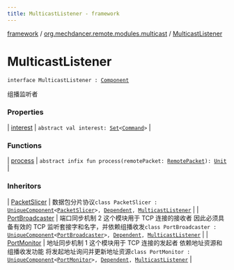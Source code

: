 ```yaml
---
title: MulticastListener - framework
---
```


[framework](../../index.html) / [org.mechdancer.remote.modules.multicast](../index.html) / [MulticastListener](./index.html)

# MulticastListener

`interface MulticastListener : `[`Component`](../../org.mechdancer.dependency/-component/index.html)

组播监听者

### Properties

| [interest](interest.html) | `abstract val interest: `[`Set`](https://kotlinlang.org/api/latest/jvm/stdlib/kotlin.collections/-set/index.html)`<`[`Command`](../../org.mechdancer.remote.resources/-command/index.html)`>` |

### Functions

| [process](process.html) | `abstract infix fun process(remotePacket: `[`RemotePacket`](../../org.mechdancer.remote.protocol/-remote-packet/index.html)`): `[`Unit`](https://kotlinlang.org/api/latest/jvm/stdlib/kotlin/-unit/index.html) |

### Inheritors

| [PacketSlicer](../-packet-slicer/index.html) | 数据包分片协议`class PacketSlicer : `[`UniqueComponent`](../../org.mechdancer.dependency/-unique-component/index.html)`<`[`PacketSlicer`](../-packet-slicer/index.html)`>, `[`Dependent`](../../org.mechdancer.dependency/-dependent/index.html)`, `[`MulticastListener`](./index.html) |
| [PortBroadcaster](../../org.mechdancer.remote.modules.tcpconnection/-port-broadcaster/index.html) | 端口同步机制 2 这个模块用于 TCP 连接的接收者 因此必须具备有效的 TCP 监听套接字和名字，并依赖组播收发`class PortBroadcaster : `[`UniqueComponent`](../../org.mechdancer.dependency/-unique-component/index.html)`<`[`PortBroadcaster`](../../org.mechdancer.remote.modules.tcpconnection/-port-broadcaster/index.html)`>, `[`Dependent`](../../org.mechdancer.dependency/-dependent/index.html)`, `[`MulticastListener`](./index.html) |
| [PortMonitor](../../org.mechdancer.remote.modules.tcpconnection/-port-monitor/index.html) | 地址同步机制 1 这个模块用于 TCP 连接的发起者 依赖地址资源和组播收发功能 将发起地址询问并更新地址资源`class PortMonitor : `[`UniqueComponent`](../../org.mechdancer.dependency/-unique-component/index.html)`<`[`PortMonitor`](../../org.mechdancer.remote.modules.tcpconnection/-port-monitor/index.html)`>, `[`Dependent`](../../org.mechdancer.dependency/-dependent/index.html)`, `[`MulticastListener`](./index.html) |

